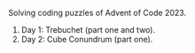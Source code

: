 Solving coding puzzles of Advent of Code 2023.
1. Day 1: Trebuchet (part one and two).
2. Day 2: Cube Conundrum (part one).